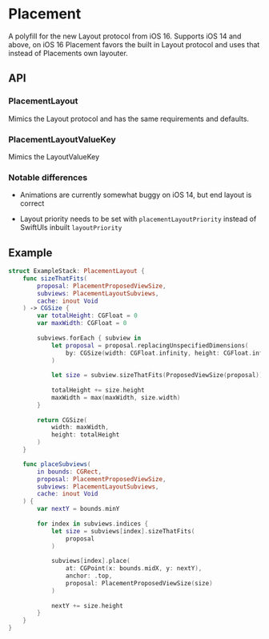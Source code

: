 # Placement

A polyfill for the new Layout protocol from iOS 16. Supports iOS 14 and above, on iOS 16 Placement favors the built in Layout protocol and uses that instead of Placements own layouter.

## API

### PlacementLayout

Mimics the Layout protocol and has the same requirements and defaults.

### PlacementLayoutValueKey

Mimics the LayoutValueKey

### Notable differences

- Animations are currently somewhat buggy on iOS 14, but end layout is correct

- Layout priority needs to be set with `placementLayoutPriority` instead of SwiftUIs inbuilt `layoutPriority`

## Example

```swift
struct ExampleStack: PlacementLayout {
    func sizeThatFits(
        proposal: PlacementProposedViewSize,
        subviews: PlacementLayoutSubviews,
        cache: inout Void
    ) -> CGSize {
        var totalHeight: CGFloat = 0
        var maxWidth: CGFloat = 0
                        
        subviews.forEach { subview in
            let proposal = proposal.replacingUnspecifiedDimensions(
                by: CGSize(width: CGFloat.infinity, height: CGFloat.infinity)
            )
                        
            let size = subview.sizeThatFits(ProposedViewSize(proposal))
                                    
            totalHeight += size.height
            maxWidth = max(maxWidth, size.width)
        }
                        
        return CGSize(
            width: maxWidth,
            height: totalHeight
        )
    }

    func placeSubviews(
        in bounds: CGRect,
        proposal: PlacementProposedViewSize,
        subviews: PlacementLayoutSubviews,
        cache: inout Void
    ) {
        var nextY = bounds.minY
        
        for index in subviews.indices {
            let size = subviews[index].sizeThatFits(
                proposal
            )
                        
            subviews[index].place(
                at: CGPoint(x: bounds.midX, y: nextY),
                anchor: .top,
                proposal: PlacementProposedViewSize(size)
            )
                        
            nextY += size.height
        }
    }
}
```



